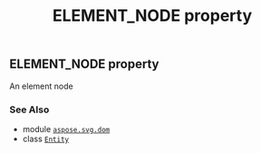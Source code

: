 ﻿---
title: ELEMENT_NODE property
second_title: Aspose.SVG for Python via .NET API References
description: 
type: docs
weight: 250
url: /python-net/aspose.svg.dom/entity/element_node/
is_root: false
---

## ELEMENT_NODE property


An element node

### See Also
* module [`aspose.svg.dom`](../../)
* class [`Entity`](/svg/python-net/aspose.svg.dom/entity)

